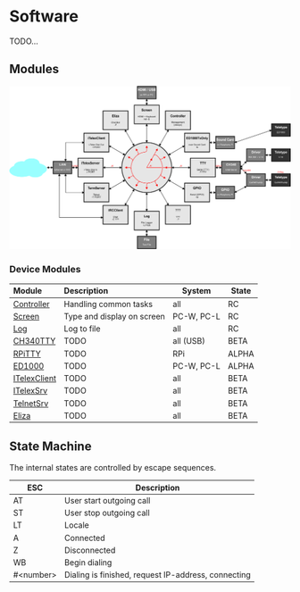 # Software

TODO...

## Modules

<img src="img/SW_Modules.png" width="1330px">

### Device Modules

| Module | Description | System | State |
| :--- | :--- | --- | --- |
| [Controller](README_SW_DevController.md) | Handling common tasks | all | RC
| [Screen](README_SW_DevScreen.md) | Type and display on screen | PC-W, PC-L | RC
| [Log](README_SW_DevLog.md) | Log to file | all | RC
| [CH340TTY](README_SW_DevCH340TTY.md) | TODO | all (USB) | BETA
| [RPiTTY](README_SW_DevRPiTTY.md) | TODO | RPi | ALPHA
| [ED1000](README_SW_DevED1000.md) | TODO | PC-W, PC-L | ALPHA
| [ITelexClient](README_SW_DevITelexClient.md) | TODO | all | BETA
| [ITelexSrv](README_SW_DevITelexSrv.md) | TODO | all | BETA
| [TelnetSrv](README_SW_DevTelnetSrv.md) | TODO | all | BETA
| [Eliza](README_SW_DevEliza.md) | TODO | all | BETA

## State Machine

The internal states are controlled by escape sequences. 

| ESC | Description |
| --- | --- |
| AT | User start outgoing call
| ST | User stop outgoing call
| LT | Locale
| A | Connected
| Z | Disconnected
| WB | Begin dialing
| #&lt;number&gt; | Dialing is finished, request IP-address, connecting

